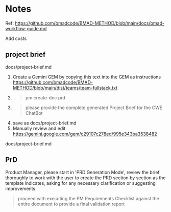 # Notes


Ref: https://github.com/bmadcode/BMAD-METHOD/blob/main/docs/bmad-workflow-guide.md


Add costs

## project brief

docs/project-brief.md


1. Create a Gemini GEM by copying this text into the GEM as instructions https://github.com/bmadcode/BMAD-METHOD/blob/main/dist/teams/team-fullstack.txt
2. > pm create-doc prd
3. > please provide the complete generated Project Brief for the CWE ChatBot
4. save as docs/project-brief.md
5. Manually review and edit
https://gemini.google.com/gem/c29107c278ed/995e343ba3538482

docs/project-brief.md

## PrD
Product Manager, please start in 'PRD Generation Mode', review the brief thoroughly to work with the user to create the PRD section by section as the template indicates, asking for any necessary clarification or suggesting improvements.

> proceed with executing the PM Requirements Checklist against the entire document to provide a final validation report